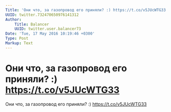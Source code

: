 ```yaml
---
Title: 'Они что, за газопровод его приняли? :) https://t.co/v5JUcWTG33'
UUID: twitter.732470650976141312
Author:
    Title: Balancer
    UUID: twitter.user.balancer73
Date: 'Tue, 17 May 2016 10:19:46 +0300'
Type: Post
Markup: Text
---
```


# Они что, за газопровод его приняли? :) https://t.co/v5JUcWTG33

Они что, за газопровод его приняли? :)
https://t.co/v5JUcWTG33